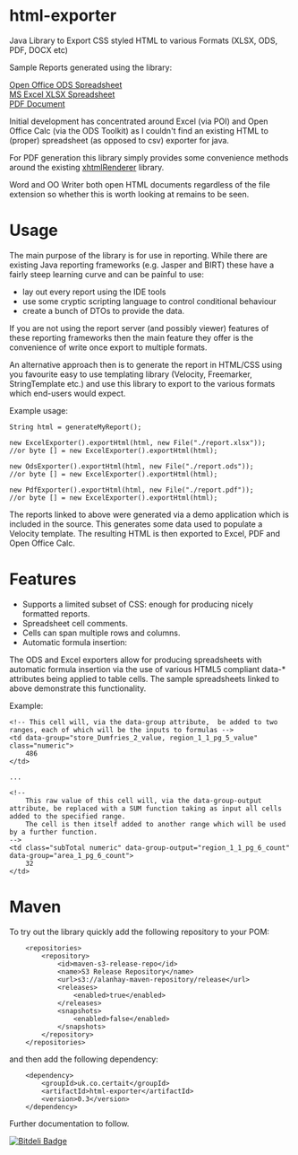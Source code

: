 html-exporter 
============

Java Library to Export CSS styled HTML to various Formats (XLSX, ODS, PDF, DOCX etc)

Sample Reports generated using the library:

<a href ="http://tinyurl.com/nhq5mu9">Open Office ODS Spreadsheet</a><br/>
<a href ="http://tinyurl.com/pbnao9u">MS Excel XLSX Spreadsheet</a><br/>
<a href ="http://tinyurl.com/o2hk9l7">PDF Document</a>


Initial development has concentrated around  Excel (via POI) and Open Office Calc (via the ODS Toolkit)
as I couldn't find an existing HTML to (proper) spreadsheet (as opposed to csv) exporter for java.

For PDF generation this library simply provides some convenience methods around the existing 
<a href="https://code.google.com/p/flying-saucer/">xhtmlRenderer</a> library. 

Word and OO Writer both open HTML documents regardless of the file extension so whether this is worth looking at remains to be seen.

Usage
=====

The main purpose of the library is for use in reporting. While there are existing Java reporting frameworks 
(e.g. Jasper and BIRT) these have a fairly steep learning curve and can be painful to use: 

- lay out every report using the IDE tools
- use some cryptic scripting language to control conditional behaviour
- create a bunch of DTOs to provide the data.

If you are not using the report server (and possibly viewer) features of these reporting frameworks then 
the main feature they offer is the convenience of write once export to multiple formats.

An alternative approach then is to generate the report in HTML/CSS using you favourite easy to use templating library (Velocity, Freemarker, 
StringTemplate etc.) and use this library to export to the various formats which end-users would expect.

Example usage:

	String html = generateMyReport();

	new ExcelExporter().exportHtml(html, new File("./report.xlsx"));
	//or byte [] = new ExcelExporter().exportHtml(html);
	
	new OdsExporter().exportHtml(html, new File("./report.ods"));
	//or byte [] = new ExcelExporter().exportHtml(html);
	
	new PdfExporter().exportHtml(html, new File("./report.pdf"));
	//or byte [] = new ExcelExporter().exportHtml(html);
	

The reports linked to above were generated via a demo application which is included in the source. This generates some data used 
to populate a Velocity template. The resulting HTML is then exported to Excel, PDF and Open Office Calc.

Features
========

* Supports a limited subset of CSS: enough for producing nicely formatted reports.
* Spreadsheet cell comments.
* Cells can span multiple rows and columns.
* Automatic formula insertion:

The ODS and Excel exporters allow for producing spreadsheets with automatic formula insertion via the use of various HTML5 
compliant data-* attributes being applied to table cells. The sample spreadsheets linked to above demonstrate this functionality.

Example:

	<!-- This cell will, via the data-group attribute,  be added to two ranges, each of which will be the inputs to formulas -->
	<td data-group="store_Dumfries_2_value, region_1_1_pg_5_value" class="numeric">
    	486
    </td>      
    
    ...
	
	<!-- 
		This raw value of this cell will, via the data-group-output attribute, be replaced with a SUM function taking as input all cells added to the specified range.
		The cell is then itself added to another range which will be used by a further function.
	-->
    <td class="subTotal numeric" data-group-output="region_1_1_pg_6_count" data-group="area_1_pg_6_count">
		32
    </td>
    
Maven
=====

To try out the library quickly add the following repository to your POM:

		<repositories>
			<repository>
				<id>maven-s3-release-repo</id>
				<name>S3 Release Repository</name>
				<url>s3://alanhay-maven-repository/release</url>
				<releases>
					<enabled>true</enabled>
				</releases>
				<snapshots>
					<enabled>false</enabled>
				</snapshots>
			</repository>
		</repositories>

and then add the following dependency:

		<dependency>
			<groupId>uk.co.certait</groupId>
			<artifactId>html-exporter</artifactId>
			<version>0.3</version>
		</dependency>
    
Further documentation to follow.

 


[![Bitdeli Badge](https://d2weczhvl823v0.cloudfront.net/alanhay/html-exporter/trend.png)](https://bitdeli.com/free "Bitdeli Badge")

